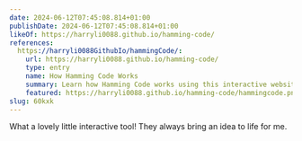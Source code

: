 ```yaml
---
date: 2024-06-12T07:45:08.814+01:00
publishDate: 2024-06-12T07:45:08.814+01:00
likeOf: https://harryli0088.github.io/hamming-code/
references:
  https://harryli0088GithubIo/hammingCode/:
    url: https://harryli0088.github.io/hamming-code/
    type: entry
    name: How Hamming Code Works
    summary: Learn how Hamming Code works using this interactive website!
    featured: https://harryli0088.github.io/hamming-code/hammingcode.png
slug: 60kxk
---
```


What a lovely little interactive tool! They always bring an idea to life for me.
